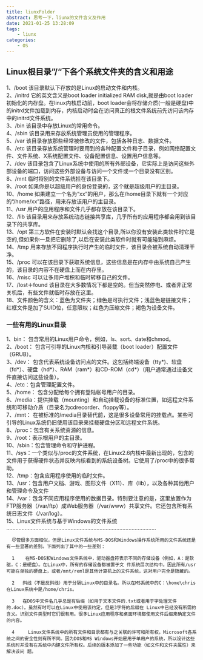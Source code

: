 ```yaml
---
title: liunxFolder
abstract: 思考一下，liunx的文件含义及作用
date: 2021-01-25 13:28:09
tags:
    - liunx
categories:
    - OS
---
```

## Linux根目录”/“下各个系统文件夹的含义和用途
1、/boot 该目录默认下存放的是Linux的启动文件和内核。  
2、/initrd 它的英文含义是boot loader initialized RAM disk,就是由boot loader初始化的内存盘。在linux内核启动前，boot loader会将存储介质(一般是硬盘)中的initrd文件加载到内存，内核启动时会在访问真正的根文件系统前先访问该内存中的initrd文件系统。  
3、/bin 该目录中存放Linux的常用命令。  
4、/sbin 该目录用来存放系统管理员使用的管理程序。  
5、/var 该目录存放那些经常被修改的文件，包括各种日志、数据文件。  
6、/etc 该目录存放系统管理时要用到的各种配置文件和子目录，例如网络配置文件、文件系统、X系统配置文件、设备配置信息、设置用户信息等。  
7、/dev 该目录包含了Linux系统中使用的所有外部设备，它实际上是访问这些外部设备的端口，访问这些外部设备与访问一个文件或一个目录没有区别。  
8、/mnt 临时将别的文件系统挂在该目录下。  
9、/root 如果你是以超级用户的身份登录的，这个就是超级用户的主目录。  
10、/home 如果建立一个名为“xx”的用户，那么在/home目录下就有一个对应的“/home/xx”路径，用来存放该用户的主目录。  
11、/usr 用户的应用程序和文件几乎都存放在该目录下。  
12、/lib 该目录用来存放系统动态链接共享库，几乎所有的应用程序都会用到该目录下的共享库。  
13、/opt 第三方软件在安装时默认会找这个目录,所以你没有安装此类软件时它是空的,但如果你一旦把它删除了,以后在安装此类软件时就有可能碰到麻烦。  
14、/tmp 用来存放不同程序执行时产生的临时文件，该目录会被系统自动清理干净。  
15、/proc 可以在该目录下获取系统信息，这些信息是在内存中由系统自己产生的，该目录的内容不在硬盘上而在内存里。  
16、/misc 可以让多用户堆积和临时转移自己的文件。  
17、/lost＋found 该目录在大多数情况下都是空的。但当突然停电、或者非正常关机后，有些文件就临时存放在这里。  
18、文件颜色的含义：蓝色为文件夹；绿色是可执行文件；浅蓝色是链接文件；红框文件是加了SUID位，任意限权；红色为压缩文件；褐色为设备文件。  
### 一些有用的Linux目录
1、bin： 包含常用的Linux用户命令，例如，ls、sort、date和chmod。  
2、/boot： 包含可引导的Linux内核和引导装载（boot loader）配置文件（GRUB）。  
3、/dev： 包含代表系统设备访问点的文件。这包括终端设备（tty*)、软盘（fd*）、硬盘（hd*）、RAM（ram*）和CD-ROM（cd*）（用户通常通过设备文件直接访问这些设备）。  
4、/etc：包含管理配置文件。  
5、/home： 包含分配给每个拥有登陆帐号用户的目录。  
6、/media：提供挂载（mounting）和自动挂载设备的标准位置，如远程文件系统和可移动介质（目录名为cdrecorder、floppy等）。  
7、/mnt： 在被标准的/media目录替代前，这是很多设备常用的挂载点。某些可引导的Linux系统仍旧使用该目录来挂载硬盘分区和远程文件系统。  
8、/proc：包含有关系统资源的信息。  
9、/root：表示根用户的主目录。  
10、/sbin：包含管理命令和守护进程。  
11、/sys：一个类似与/proc的文件系统，在Linux2.6内核中最新出现的，包含的文件用于获得硬件状态并反映内核看到的系统设备树。它使用了/proc中的很多帮助。  
12、/tmp：包含应用程序使用的临时文件。  
13、/usr：包含用户文档、游戏、图形文件（X11）、库（lib），以及各种其他用户和管理命令及文件  
14、/var：包含不同应用程序使用的数据目录。特别要注意的是，这里放置作为FTP服务器（/var/ftp）成Web服务器（/var/www）共享文件。它还包含所有系统日志文件（/var/log）。  
15、Linux文件系统与基于Windows的文件系统
..................................................................................................

      尽管很多方面相似，但是Linux文件系统与MS-DOS和Windows操作系统所用的文件系统还是有一些显著的差别。下面列出了其中的一些差别：

      1    在MS-DOS和Windows文件系统中，驱动器盘符表示不同的存储设备（例如，A：是软驱，C：是硬盘）。在Linux中，所有的存储设备都被置于文 件系统层次结构中。因此所有/usr可能在单独的硬盘上，或者/mnt/reml是其他计算机上的文件系统，这对用户完全是隐藏的。

      2   斜线（不是反斜线）用于分隔Linux中的目录名。所以在MS系统中的C：\home\chris在Linux系统中是/home/chris。

      3   在DOS中文件名几乎总是有后缀（如用于文本文件的.txt或者用于字处理文件的.doc）。虽然有时可以在Linux中使用该约定，但是3字符的后缀在 Linux中已经没有所需的含义。识别文件类型时它们很有用。很多Linux应用程序和桌面环境都使用文件后缀来确定文件的内容。

      4     Linux文件系统中的所有文件和目录都有与之关联的许可和所有权。Microsoft各系统之间的安全性则有所不同。因为DOS和MS Windows开始是用于单用户的系统，所以设计这些系统时并没有在系统中内建文件所有权。后续的版本添加了一些功能（如文件和文件夹属性）来解决该问 题。

